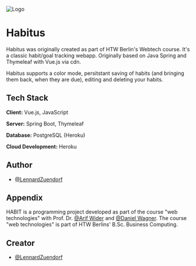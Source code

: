 ![Logo](https://github.com/LennardZuendorf/website_zuendorf.me/blob/main/img/projects/habitus_logo_long2.png)

# Habitus

Habitus was originally created as part of HTW Berlin's Webtech course. It's a classic habit/goal tracking webapp.
Originally based on Java Spring and Thymeleaf with Vue.js via cdn.

Habitus supports a color mode, persitstant saving of habits (and bringing them back, when they are due), editing and deleting your habits.

## Tech Stack

**Client:** Vue.js, JavaScript

**Server:** Spring Boot, Thymeleaf

**Database:** PostgreSQL (Heroku)

**Cloud Development:** Heroku


## Author

- [@LennardZuendorf](https://github.com/LennardZuendorf)


## Appendix

HABIT is a programming project developed as part of the course "web technologies" with Prof. Dr. [@Arif Wider](https://github.com/ProfWider) and [@Daniel Wagner](https://github.com/DanielWagner87).
The course "web technologies" is part of HTW Berlins' B.Sc. Business Computing.    

## Creator

- [@LennardZuendorf](https://github.com/LennardZuendorf)

